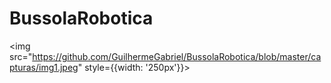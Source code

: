 # BussolaRobotica

<img src="https://github.com/GuilhermeGabriel/BussolaRobotica/blob/master/capturas/img1.jpeg" style={{width: '250px'}}></img>
